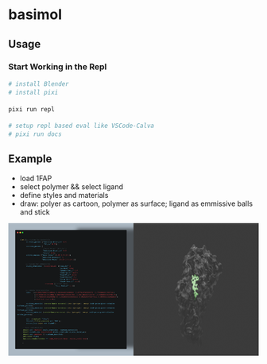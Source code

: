 # basimol


## Usage



### Start Working in the Repl

```sh
# install Blender
# install pixi

pixi run repl

# setup repl based eval like VSCode-Calva
# pixi run docs
```


## Example 

- load 1FAP
- select polymer && select ligand
- define styles and materials
- draw:  polyer as cartoon, polymer as surface; ligand as emmissive balls and stick

<div style="display: flex; flex-direction: row; width: 100%;">
    <img src="docs/images/example_code.png" style="width: 50%;">
    <img src="docs/images/example_render.png" style="width: 50%;">
</div>
